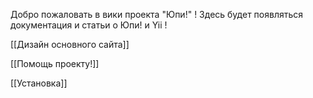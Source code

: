 Добро пожаловать в вики проекта "Юпи!" !
Здесь будет появляться документация и статьи о Юпи! и Yii !

[[Дизайн основного сайта]]

[[Помощь проекту!]]

[[Установка]]